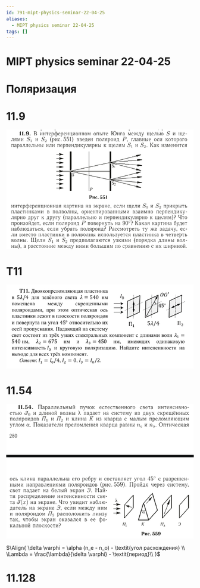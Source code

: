 ```yaml
---
id: 791-mipt-physics-seminar-22-04-25
aliases:
  - MIPT physics seminar 22-04-25
tags: []
---
```


# MIPT physics seminar 22-04-25

# Поляризация

# 11.9

![22-04-25_10-56-18_728.png](assets/imgs/22-04-25_10-56-18_728.png)

# T11

![22-04-25_11-10-49_871.png](assets/imgs/22-04-25_11-10-49_871.png)

# 11.54

![22-04-25_11-30-48_012.png](assets/imgs/22-04-25_11-30-48_012.png)

$\Align{
\delta \varphi = \alpha (n_e - n_o) - \textit{угол расхождения} \\
\Lambda = \frac{\lambda}{\delta \varphi} - \textit{период}\\
}$

# 11.128
